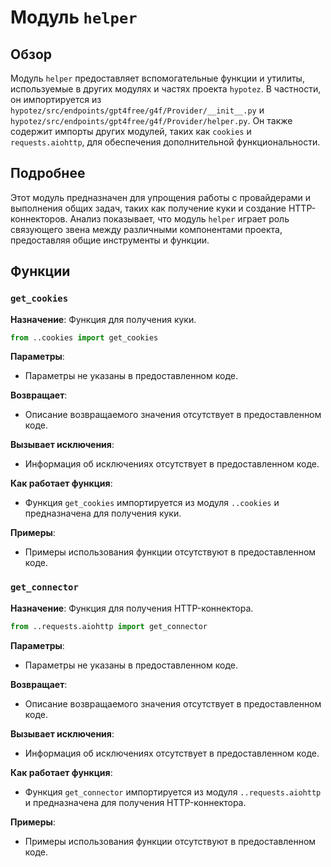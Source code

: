# Модуль `helper`

## Обзор

Модуль `helper` предоставляет вспомогательные функции и утилиты, используемые в других модулях и частях проекта `hypotez`. В частности, он импортируется из `hypotez/src/endpoints/gpt4free/g4f/Provider/__init__.py` и `hypotez/src/endpoints/gpt4free/g4f/Provider/helper.py`. Он также содержит импорты других модулей, таких как `cookies` и `requests.aiohttp`, для обеспечения дополнительной функциональности.

## Подробнее

Этот модуль предназначен для упрощения работы с провайдерами и выполнения общих задач, таких как получение куки и создание HTTP-коннекторов. Анализ показывает, что модуль `helper` играет роль связующего звена между различными компонентами проекта, предоставляя общие инструменты и функции.

## Функции

### `get_cookies`

**Назначение**: Функция для получения куки.

```python
from ..cookies import get_cookies
```

**Параметры**:

- Параметры не указаны в предоставленном коде.

**Возвращает**:

- Описание возвращаемого значения отсутствует в предоставленном коде.

**Вызывает исключения**:

- Информация об исключениях отсутствует в предоставленном коде.

**Как работает функция**:

- Функция `get_cookies` импортируется из модуля `..cookies` и предназначена для получения куки.

**Примеры**:

- Примеры использования функции отсутствуют в предоставленном коде.

### `get_connector`

**Назначение**: Функция для получения HTTP-коннектора.

```python
from ..requests.aiohttp import get_connector
```

**Параметры**:

- Параметры не указаны в предоставленном коде.

**Возвращает**:

- Описание возвращаемого значения отсутствует в предоставленном коде.

**Вызывает исключения**:

- Информация об исключениях отсутствует в предоставленном коде.

**Как работает функция**:

- Функция `get_connector` импортируется из модуля `..requests.aiohttp` и предназначена для получения HTTP-коннектора.

**Примеры**:

- Примеры использования функции отсутствуют в предоставленном коде.